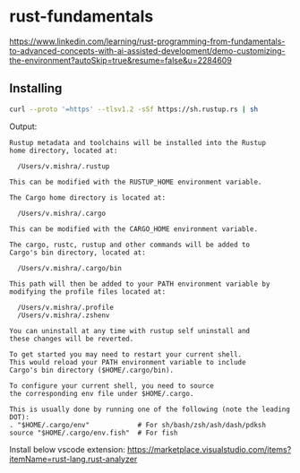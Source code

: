# rust-fundamentals
https://www.linkedin.com/learning/rust-programming-from-fundamentals-to-advanced-concepts-with-ai-assisted-development/demo-customizing-the-environment?autoSkip=true&resume=false&u=2284609

## Installing
```sh
curl --proto '=https' --tlsv1.2 -sSf https://sh.rustup.rs | sh
```

Output:
```
Rustup metadata and toolchains will be installed into the Rustup
home directory, located at:

  /Users/v.mishra/.rustup

This can be modified with the RUSTUP_HOME environment variable.

The Cargo home directory is located at:

  /Users/v.mishra/.cargo

This can be modified with the CARGO_HOME environment variable.

The cargo, rustc, rustup and other commands will be added to
Cargo's bin directory, located at:

  /Users/v.mishra/.cargo/bin

This path will then be added to your PATH environment variable by
modifying the profile files located at:

  /Users/v.mishra/.profile
  /Users/v.mishra/.zshenv

You can uninstall at any time with rustup self uninstall and
these changes will be reverted.
```

```
To get started you may need to restart your current shell.
This would reload your PATH environment variable to include
Cargo's bin directory ($HOME/.cargo/bin).

To configure your current shell, you need to source
the corresponding env file under $HOME/.cargo.

This is usually done by running one of the following (note the leading DOT):
. "$HOME/.cargo/env"            # For sh/bash/zsh/ash/dash/pdksh
source "$HOME/.cargo/env.fish"  # For fish
```

Install below vscode extension:
https://marketplace.visualstudio.com/items?itemName=rust-lang.rust-analyzer

